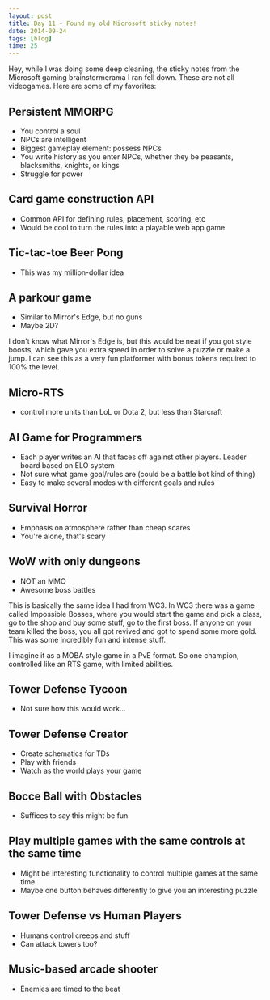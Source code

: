 ```yaml
---
layout: post
title: Day 11 - Found my old Microsoft sticky notes!
date: 2014-09-24
tags: [blog]
time: 25
---
```


Hey, while I was doing some deep cleaning, the sticky notes from the Microsoft gaming brainstormerama I ran fell down. These are not all videogames. Here are some of my favorites:

## Persistent MMORPG
- You control a soul
- NPCs are intelligent
- Biggest gameplay element: possess NPCs
- You write history as you enter NPCs, whether they be peasants, blacksmiths, knights, or kings
- Struggle for power

## Card game construction API
- Common API for defining rules, placement, scoring, etc
- Would be cool to turn the rules into a playable web app game

## Tic-tac-toe Beer Pong
- This was my million-dollar idea

## A parkour game
- Similar to Mirror's Edge, but no guns
- Maybe 2D?

I don't know what Mirror's Edge is, but this would be neat if you got style boosts, which gave you extra speed in order to solve a puzzle or make a jump. I can see this as a very fun platformer with bonus tokens required to 100% the level.

## Micro-RTS
- control more units than LoL or Dota 2, but less than Starcraft

## AI Game for Programmers
- Each player writes an AI that faces off against other players. Leader board based on ELO system
- Not sure what game goal/rules are (could be a battle bot kind of thing)
- Easy to make several modes with different goals and rules

## Survival Horror
- Emphasis on atmosphere rather than cheap scares
- You're alone, that's scary

## WoW with only dungeons
- NOT an MMO
- Awesome boss battles

This is basically the same idea I had from WC3. In WC3 there was a game called Impossible Bosses, where you would start the game and pick a class, go to the shop and buy some stuff, go to the first boss. If anyone on your team killed the boss, you all got revived and got to spend some more gold. This was some incredibly fun and intense stuff.

I imagine it as a MOBA style game in a PvE format. So one champion, controlled like an RTS game, with limited abilities.

## Tower Defense Tycoon
- Not sure how this would work...

## Tower Defense Creator
- Create schematics for TDs
- Play with friends
- Watch as the world plays your game

## Bocce Ball with Obstacles
- Suffices to say this might be fun

## Play multiple games with the same controls at the same time
- Might be interesting functionality to control multiple games at the same time
- Maybe one button behaves differently to give you an interesting puzzle

## Tower Defense vs Human Players
- Humans control creeps and stuff
- Can attack towers too?

## Music-based arcade shooter
- Enemies are timed to the beat